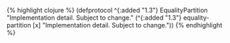 {% highlight clojure %}
(defprotocol ^{:added "1.3"} EqualityPartition
  "Implementation detail. Subject to change."
  (^{:added "1.3"} equality-partition [x] "Implementation detail. Subject to change."))
{% endhighlight %}
